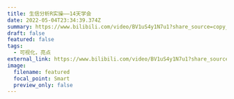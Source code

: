 ```yaml
---
title: 生信分析R实操——14天学会
date: 2022-05-04T23:34:39.374Z
summary: https://www.bilibili.com/video/BV1uS4y1N7u1?share_source=copy_web
draft: false
featured: false
tags:
  - 可视化，亮点
external_link: https://www.bilibili.com/video/BV1uS4y1N7u1?share_source=copy_web
image:
  filename: featured
  focal_point: Smart
  preview_only: false
---
```

